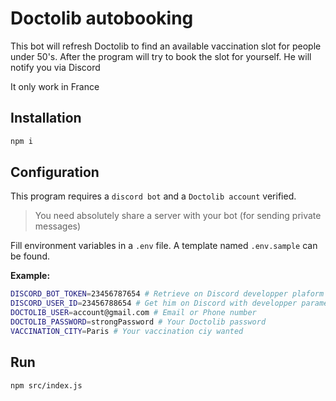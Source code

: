 # Doctolib autobooking

This bot will refresh Doctolib to find an available vaccination slot for people under 50's.
After the program will try to book the slot for yourself.
He will notify you via Discord

It only work in France

## Installation
```bash
npm i
```

## Configuration

This program requires a `discord bot` and a `Doctolib account` verified.

> You need absolutely share a server with your bot (for sending private messages)

Fill environment variables in a `.env` file. A template named `.env.sample` can be found.

**Example:**
```bash
DISCORD_BOT_TOKEN=23456787654 # Retrieve on Discord developper plaform
DISCORD_USER_ID=23456788654 # Get him on Discord with developper parameters
DOCTOLIB_USER=account@gmail.com # Email or Phone number
DOCTOLIB_PASSWORD=strongPassword # Your Doctolib password
VACCINATION_CITY=Paris # Your vaccination ciy wanted
```

## Run
```bash
npm src/index.js
```

